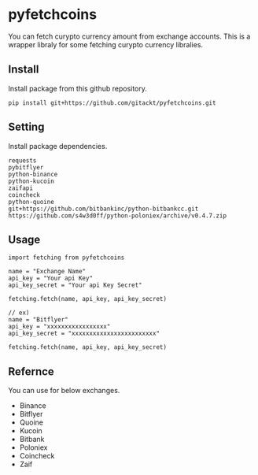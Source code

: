 # pyfetchcoins
You can fetch curypto currency amount from exchange accounts. 
This is a wrapper libraly for some fetching curypto currency libralies.

## Install
Install package from this github repository.
```
pip install git+https://github.com/gitackt/pyfetchcoins.git
```

## Setting
Install package dependencies.

```
requests
pybitflyer
python-binance
python-kucoin
zaifapi
coincheck
python-quoine
git+https://github.com/bitbankinc/python-bitbankcc.git
https://github.com/s4w3d0ff/python-poloniex/archive/v0.4.7.zip
```

## Usage
```
import fetching from pyfetchcoins

name = "Exchange Name"
api_key = "Your api Key"
api_key_secret = "Your api Key Secret"

fetching.fetch(name, api_key, api_key_secret)

// ex)
name = "Bitflyer"
api_key = "xxxxxxxxxxxxxxxxx"
api_key_secret = "xxxxxxxxxxxxxxxxxxxxxxxx"

fetching.fetch(name, api_key, api_key_secret)
```

## Refernce
You can use for below exchanges.
* Binance
* Bitflyer
* Quoine
* Kucoin
* Bitbank
* Poloniex
* Coincheck
* Zaif
